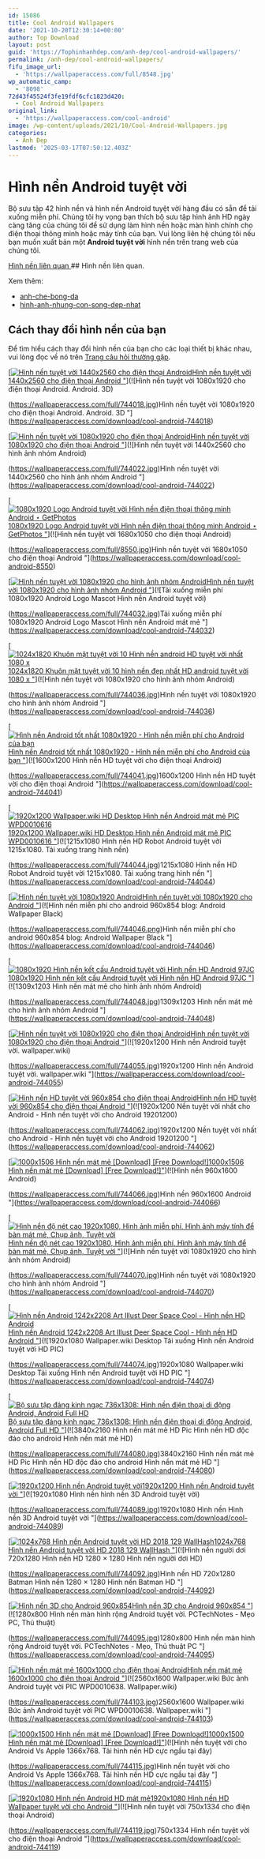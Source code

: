 ```yaml
---
id: 15086
title: Cool Android Wallpapers
date: '2021-10-20T12:30:14+00:00'
author: Top Download
layout: post
guid: 'https://Tophinhanhdep.com/anh-dep/cool-android-wallpapers/'
permalink: /anh-dep/cool-android-wallpapers/
fifu_image_url:
  - 'https://wallpaperaccess.com/full/8548.jpg'
wp_automatic_camp:
  - '8098'
72d43f45524f3fe19fdf6cfc1823d420:
  - Cool Android Wallpapers
original_link:
  - 'https://wallpaperaccess.com/cool-android'
image: /wp-content/uploads/2021/10/Cool-Android-Wallpapers.jpg
categories:
  - Ảnh Đẹp
lastmod: '2025-03-17T07:50:12.403Z'
---
```

# Hình nền Android tuyệt vời

Bộ sưu tập 42 hình nền và hình nền Android tuyệt vời hàng đầu có sẵn để tải xuống miễn phí. Chúng tôi hy vọng bạn thích bộ sưu tập hình ảnh HD ngày càng tăng của chúng tôi để sử dụng làm hình nền hoặc màn hình chính cho điện thoại thông minh hoặc máy tính của bạn. Vui lòng liên hệ chúng tôi nếu bạn muốn xuất bản một **Android tuyệt vời** hình nền trên trang web của chúng tôi.

[Hình nền liên quan ](#related) ## Hình nền liên quan.

   
 Xem thêm:

   
- [anh-che-bong-da](https://tophinhanhdep.com/anh-che/anh-che-bong-da/)
- [hinh-anh-nhung-con-song-dep-nhat](https://tophinhanhdep.com/hinh-nen-dep/hinh-anh-nhung-con-song-dep-nhat/)

## Cách thay đổi hình nền của bạn

Để tìm hiểu cách thay đổi hình nền của bạn cho các loại thiết bị khác nhau, vui lòng đọc về nó trên [Trang câu hỏi thường gặp](https://tophinhanhdep.com/faq/).

  
[[![Hình nền tuyệt vời 1440x2560 cho điện thoại Android](https://wallpaperaccess.com/full/8548.jpg)Hình nền tuyệt vời 1440x2560 cho điện thoại Android "](https://wallpaperaccess.com/download/cool-android-8548)](![Hình nền tuyệt vời 1080x1920 cho điện thoại Android.  Android.  3D)

(https://wallpaperaccess.com/full/744018.jpg)Hình nền tuyệt vời 1080x1920 cho điện thoại Android. Android. 3D "](https://wallpaperaccess.com/download/cool-android-744018)

[[![Hình nền tuyệt vời 1080x1920 cho điện thoại Android](https://wallpaperaccess.com/full/744020.jpg)Hình nền tuyệt vời 1080x1920 cho điện thoại Android "](https://wallpaperaccess.com/download/cool-android-744020)](![Hình nền tuyệt vời 1440x2560 cho hình ảnh nhóm Android)

(https://wallpaperaccess.com/full/744022.jpg)Hình nền tuyệt vời 1440x2560 cho hình ảnh nhóm Android "](https://wallpaperaccess.com/download/cool-android-744022)

[[![1080x1920 Logo Android tuyệt vời Hình nền điện thoại thông minh Android ⋆ GetPhotos](https://wallpaperaccess.com/full/744025.jpg)1080x1920 Logo Android tuyệt vời Hình nền điện thoại thông minh Android ⋆ GetPhotos "](https://wallpaperaccess.com/download/cool-android-744025)](![Hình nền tuyệt vời 1680x1050 cho điện thoại Android)

(https://wallpaperaccess.com/full/8550.jpg)Hình nền tuyệt vời 1680x1050 cho điện thoại Android "](https://wallpaperaccess.com/download/cool-android-8550)

[[![Hình nền tuyệt vời 1080x1920 cho hình ảnh nhóm Android](https://wallpaperaccess.com/full/744029.jpg)Hình nền tuyệt vời 1080x1920 cho hình ảnh nhóm Android "](https://wallpaperaccess.com/download/cool-android-744029)](![Tải xuống miễn phí 1080x1920 Android Logo Mascot Hình nền Android tuyệt vời)

(https://wallpaperaccess.com/full/744032.jpg)Tải xuống miễn phí 1080x1920 Android Logo Mascot Hình nền Android mát mẻ "](https://wallpaperaccess.com/download/cool-android-744032)

[[![1024x1820 Khuôn mặt tuyệt vời 10 Hình nền android HD tuyệt vời nhất 1080 x](https://wallpaperaccess.com/full/744034.jpg)1024x1820 Khuôn mặt tuyệt vời 10 hình nền đẹp nhất HD android tuyệt vời 1080 x "](https://wallpaperaccess.com/download/cool-android-744034)](![Hình nền tuyệt vời 1080x1920 cho hình ảnh nhóm Android)

(https://wallpaperaccess.com/full/744036.jpg)Hình nền tuyệt vời 1080x1920 cho hình ảnh nhóm Android "](https://wallpaperaccess.com/download/cool-android-744036)

[[![Hình nền Android tốt nhất 1080x1920 - Hình nền miễn phí cho Android của bạn](https://wallpaperaccess.com/full/220557.jpg)Hình nền Android tốt nhất 1080x1920 - Hình nền miễn phí cho Android của bạn "](https://wallpaperaccess.com/download/cool-android-220557)](![1600x1200 Hình nền HD tuyệt vời cho điện thoại Android)

(https://wallpaperaccess.com/full/744041.jpg)1600x1200 Hình nền HD tuyệt vời cho điện thoại Android "](https://wallpaperaccess.com/download/cool-android-744041)

[[![1920x1200 Wallpaper.wiki HD Desktop Hình nền Android mát mẻ PIC WPD0010616](https://wallpaperaccess.com/full/744043.jpg)1920x1200 Wallpaper.wiki HD Desktop Hình nền Android mát mẻ PIC WPD0010616 "](https://wallpaperaccess.com/download/cool-android-744043)](![1215x1080 Hình nền HD Robot Android tuyệt vời 1215x1080.  Tải xuống trang hình nền)

(https://wallpaperaccess.com/full/744044.jpg)1215x1080 Hình nền HD Robot Android tuyệt vời 1215x1080. Tải xuống trang hình nền "](https://wallpaperaccess.com/download/cool-android-744044)

[[![Hình nền tuyệt vời 1080x1920 Android](https://wallpaperaccess.com/full/744045.jpg)Hình nền tuyệt vời 1080x1920 cho Android "](https://wallpaperaccess.com/download/cool-android-744045)](![Hình nền miễn phí cho android 960x854 blog: Android Wallpaper Black)

(https://wallpaperaccess.com/full/744046.png)Hình nền miễn phí cho android 960x854 blog: Android Wallpaper Black "](https://wallpaperaccess.com/download/cool-android-744046)

[[![1080x1920 Hình nền kết cấu Android tuyệt vời Hình nền HD Android 97JC](https://wallpaperaccess.com/full/744047.jpg)1080x1920 Hình nền kết cấu Android tuyệt vời Hình nền HD Android 97JC "](https://wallpaperaccess.com/download/cool-android-744047)](![1309x1203 Hình nền mát mẻ cho hình ảnh nhóm Android)

(https://wallpaperaccess.com/full/744048.jpg)1309x1203 Hình nền mát mẻ cho hình ảnh nhóm Android "](https://wallpaperaccess.com/download/cool-android-744048)

[[![Hình nền tuyệt vời 1080x1920 cho điện thoại Android](https://wallpaperaccess.com/full/220619.jpg)Hình nền tuyệt vời 1080x1920 cho điện thoại Android "](https://wallpaperaccess.com/download/cool-android-220619)](![1920x1200 Hình nền Android tuyệt vời.  wallpaper.wiki)

(https://wallpaperaccess.com/full/744055.jpg)1920x1200 Hình nền Android tuyệt vời. wallpaper.wiki "](https://wallpaperaccess.com/download/cool-android-744055)

[[![Hình nền HD tuyệt vời 960x854 cho điện thoại Android](https://wallpaperaccess.com/full/744059.jpg)Hình nền HD tuyệt vời 960x854 cho điện thoại Android "](https://wallpaperaccess.com/download/cool-android-744059)](![1920x1200 Nền tuyệt vời nhất cho Android - Hình nền tuyệt vời cho Android 19201200)

(https://wallpaperaccess.com/full/744062.jpg)1920x1200 Nền tuyệt vời nhất cho Android - Hình nền tuyệt vời cho Android 19201200 "](https://wallpaperaccess.com/download/cool-android-744062)

[[![1000x1506 Hình nền mát mẻ [Download] [Free Download!]](https://wallpaperaccess.com/full/717126.jpg)1000x1506 Hình nền mát mẻ \[Download\] \[Free Download!\]"](https://wallpaperaccess.com/download/cool-android-717126)](![Hình nền 960x1600 Android)

(https://wallpaperaccess.com/full/744066.jpg)Hình nền 960x1600 Android "](https://wallpaperaccess.com/download/cool-android-744066)

[[![Hình nền độ nét cao 1920x1080, Hình ảnh miễn phí, Hình ảnh máy tính để bàn mát mẻ, Chụp ảnh, Tuyệt vời](https://wallpaperaccess.com/full/744069.jpg)Hình nền độ nét cao 1920x1080, Hình ảnh miễn phí, Hình ảnh máy tính để bàn mát mẻ, Chụp ảnh, Tuyệt vời "](https://wallpaperaccess.com/download/cool-android-744069)](![Hình nền tuyệt vời 1080x1920 cho hình ảnh nhóm Android)

(https://wallpaperaccess.com/full/744070.jpg)Hình nền tuyệt vời 1080x1920 cho hình ảnh nhóm Android "](https://wallpaperaccess.com/download/cool-android-744070)

[[![Hình nền Android 1242x2208 Art Illust Deer Space Cool - Hình nền HD Android](https://wallpaperaccess.com/full/744072.jpg)Hình nền Android 1242x2208 Art Illust Deer Space Cool - Hình nền HD Android "](https://wallpaperaccess.com/download/cool-android-744072)](![1920x1080 Wallpaper.wiki Desktop Tải xuống Hình nền Android tuyệt vời HD PIC)

(https://wallpaperaccess.com/full/744074.jpg)1920x1080 Wallpaper.wiki Desktop Tải xuống Hình nền Android tuyệt vời HD PIC "](https://wallpaperaccess.com/download/cool-android-744074)

[[![Bộ sưu tập đáng kinh ngạc 736x1308: Hình nền điện thoại di động Android, Android Full HD](https://wallpaperaccess.com/full/744079.jpg)Bộ sưu tập đáng kinh ngạc 736x1308: Hình nền điện thoại di động Android, Android Full HD "](https://wallpaperaccess.com/download/cool-android-744079)](![3840x2160 Hình nền mát mẻ HD Pic Hình nền HD độc đáo cho android Hình nền mát mẻ HD)

(https://wallpaperaccess.com/full/744080.jpg)3840x2160 Hình nền mát mẻ HD Pic Hình nền HD độc đáo cho android Hình nền mát mẻ HD "](https://wallpaperaccess.com/download/cool-android-744080)

[[![1920x1200 Hình nền Android tuyệt vời](https://wallpaperaccess.com/full/744083.jpg)1920x1200 Hình nền Android tuyệt vời "](https://wallpaperaccess.com/download/cool-android-744083)](![1920x1080 Hình nền hình nền 3D Android tuyệt vời)

(https://wallpaperaccess.com/full/744089.jpg)1920x1080 Hình nền Hình nền 3D Android tuyệt vời "](https://wallpaperaccess.com/download/cool-android-744089)

[[![1024x768 Hình nền Android tuyệt vời HD 2018 129 WallHash](https://wallpaperaccess.com/full/744091.jpg)1024x768 Hình nền Android tuyệt vời HD 2018 129 WallHash "](https://wallpaperaccess.com/download/cool-android-744091)](![Hình nền người dơi 720x1280 Hình nền HD 1280 × 1280 Hình nền người dơi HD)

(https://wallpaperaccess.com/full/744092.jpg)Hình nền HD 720x1280 Batman Hình nền 1280 × 1280 Hình nền Batman HD "](https://wallpaperaccess.com/download/cool-android-744092)

[[![Hình nền 3D cho Android 960x854](https://wallpaperaccess.com/full/744093.jpg)Hình nền 3D cho Android 960x854 "](https://wallpaperaccess.com/download/cool-android-744093)](![1280x800 Hình nền màn hình rộng Android tuyệt vời.  PCTechNotes - Mẹo PC, Thủ thuật)

(https://wallpaperaccess.com/full/744095.jpg)1280x800 Hình nền màn hình rộng Android tuyệt vời. PCTechNotes - Mẹo, Thủ thuật PC "](https://wallpaperaccess.com/download/cool-android-744095)

[[![Hình nền mát mẻ 1600x1000 cho điện thoại Android](https://wallpaperaccess.com/full/744102.jpg)Hình nền mát mẻ 1600x1000 cho điện thoại Android "](https://wallpaperaccess.com/download/cool-android-744102)](![2560x1600 Wallpaper.wiki Bức ảnh Android tuyệt vời PIC WPD0010638.  Wallpaper.wiki)

(https://wallpaperaccess.com/full/744103.jpg)2560x1600 Wallpaper.wiki Bức ảnh Android tuyệt vời PIC WPD0010638. Wallpaper.wiki "](https://wallpaperaccess.com/download/cool-android-744103)

[[![1000x1500 Hình nền mát mẻ [Download] [Free Download!]](https://wallpaperaccess.com/full/744114.jpg)1000x1500 Hình nền mát mẻ \[Download\] \[Free Download!\]"](https://wallpaperaccess.com/download/cool-android-744114)](![Hình nền tuyệt vời cho Android Vs Apple 1366x768.  Tải hình nền HD cực ngầu tại đây)

(https://wallpaperaccess.com/full/744115.jpg)Hình nền tuyệt vời cho Android Vs Apple 1366x768. Tải hình nền HD cực ngầu tại đây "](https://wallpaperaccess.com/download/cool-android-744115)

[[![1920x1080 Hình nền Android HD mát mẻ](https://wallpaperaccess.com/full/744117.jpg)1920x1080 Hình nền HD Wallpaper tuyệt vời cho Android "](https://wallpaperaccess.com/download/cool-android-744117)](![Hình nền tuyệt vời 750x1334 cho điện thoại Android)

(https://wallpaperaccess.com/full/744119.jpg)750x1334 Hình nền tuyệt vời cho điện thoại Android "](https://wallpaperaccess.com/download/cool-android-744119)
